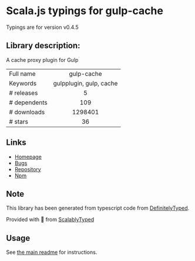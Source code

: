 
# Scala.js typings for gulp-cache

Typings are for version v0.4.5

## Library description:
A cache proxy plugin for Gulp

|                    |                 |
| ------------------ | :-------------: |
| Full name          | gulp-cache |
| Keywords           | gulpplugin, gulp, cache |
| # releases         | 5 |
| # dependents       | 109 |
| # downloads        | 1298401 |
| # stars            | 36 |

## Links
- [Homepage](https://github.com/jgable/gulp-cache#readme)
- [Bugs](https://github.com/jgable/gulp-cache/issues)
- [Repository](https://github.com/jgable/gulp-cache)
- [Npm](https://www.npmjs.com/package/gulp-cache)
    


## Note
This library has been generated from typescript code from [DefinitelyTyped](https://definitelytyped.org).

Provided with :purple_heart: from [ScalablyTyped](https://github.com/oyvindberg/ScalablyTyped)

## Usage
See [the main readme](../../readme.md) for instructions.


